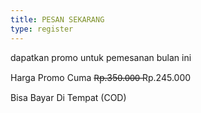 ```yaml
---
title: PESAN SEKARANG
type: register
---
```


dapatkan promo untuk pemesanan bulan ini

Harga Promo Cuma 
 <del>R̶p̶.̶350̶.̶0̶0̶0̶ </del>
Rp.245.000

Bisa Bayar Di Tempat (COD)
